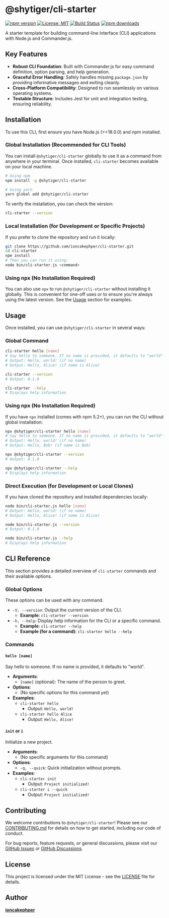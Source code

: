 # @shytiger/cli-starter

[![npm version](https://img.shields.io/npm/v/@shytiger/cli-starter.svg)](https://www.npmjs.com/package/@shytiger/cli-starter)
[![License: MIT](https://img.shields.io/badge/License-MIT-yellow.svg)](https://opensource.org/licenses/MIT)
[![Build Status](https://img.shields.io/badge/build-unknown-lightgrey.svg)](https://github.com/shytiger/cli-starter/actions)
[![npm downloads](https://img.shields.io/npm/dm/@shytiger/cli-starter.svg)](https://www.npmjs.com/package/@shytiger/cli-starter)

A starter template for building command-line interface (CLI) applications with Node.js and Commander.js.

## Key Features

* **Robust CLI Foundation**: Built with Commander.js for easy command definition, option parsing, and help generation.
* **Graceful Error Handling**: Safely handles missing `package.json` by providing informative messages and exiting cleanly.
* **Cross-Platform Compatibility**: Designed to run seamlessly on various operating systems.
* **Testable Structure**: Includes Jest for unit and integration testing, ensuring reliability.

## Installation

To use this CLI, first ensure you have Node.js (>=18.0.0) and npm installed.

### Global Installation (Recommended for CLI Tools)

You can install `@shytiger/cli-starter` globally to use it as a command from anywhere in your terminal. Once installed, `cli-starter` becomes available on your local machine.

```bash
# Using npm
npm install -g @shytiger/cli-starter

# Using yarn
yarn global add @shytiger/cli-starter
```

To verify the installation, you can check the version:

```bash
cli-starter --version
```

### Local Installation (for Development or Specific Projects)

If you prefer to clone the repository and run it locally:

```bash
git clone https://github.com/ioncakephper/cli-starter.git
cd cli-starter
npm install
# Then you can run it using:
node bin/cli-starter.js <command>
```

### Using npx (No Installation Required)

You can also use `npx` to run `@shytiger/cli-starter` without installing it globally. This is convenient for one-off uses or to ensure you're always using the latest version. See the [Usage](#usage) section for examples.

## Usage

Once installed, you can use `@shytiger/cli-starter` in several ways:

### Global Command

```bash
cli-starter hello [name]
# Say hello to someone. If no name is provided, it defaults to "world".
# Output: Hello, world! (if no name)
# Output: Hello, Alice! (if name is Alice)

cli-starter --version
# Output: 0.1.0

cli-starter --help
# Displays help information
```

### Using npx (No Installation Required)

If you have `npx` installed (comes with npm 5.2+), you can run the CLI without global installation:

```bash
npx @shytiger/cli-starter hello [name]
# Say hello to someone. If no name is provided, it defaults to "world".
# Output: Hello, world! (if no name)
# Output: Hello, Bob! (if name is Bob)

npx @shytiger/cli-starter --version
# Output: 0.1.0

npx @shytiger/cli-starter --help
# Displays help information
```

### Direct Execution (for Development or Local Clones)

If you have cloned the repository and installed dependencies locally:

```bash
node bin/cli-starter.js hello [name]
# Output: Hello, world! (if no name)
# Output: Hello, Alice! (if name is Alice)

node bin/cli-starter.js --version
# Output: 0.1.0

node bin/cli-starter.js --help
# Displays help information
```

## CLI Reference

This section provides a detailed overview of `cli-starter` commands and their available options.

### Global Options

These options can be used with any command.

* `-V, --version`: Output the current version of the CLI.
  * **Example**: `cli-starter --version`
* `-h, --help`: Display help information for the CLI or a specific command.
  * **Example**: `cli-starter --help`
  * **Example (for a command)**: `cli-starter hello --help`

### Commands

#### `hello [name]`

Say hello to someone. If no name is provided, it defaults to "world".

* **Arguments**:
  * `[name]` (optional): The name of the person to greet.
* **Options**:
  * (No specific options for this command yet)
* **Examples**:
  * `cli-starter hello`
    * Output: `Hello, world!`
  * `cli-starter hello Alice`
    * Output: `Hello, Alice!`

#### `init` or `i`

Initialize a new project.

* **Arguments**:
  * (No specific arguments for this command)
* **Options**:
  * `-q, --quick`: Quick initialization without prompts.
* **Examples**:
  * `cli-starter init`
    * Output: `Project initialized!`
  * `cli-starter i --quick`
    * Output: `Project initialized!`

## Contributing

We welcome contributions to `@shytiger/cli-starter`! Please see our [CONTRIBUTING.md](CONTRIBUTING.md) for details on how to get started, including our code of conduct.

For bug reports, feature requests, or general discussions, please visit our [GitHub Issues](https://github.com/ioncakephper/cli-starter/issues) or [GitHub Discussions](https://github.com/ioncakephper/cli-starter/discussions).

## License

This project is licensed under the MIT License - see the [LICENSE](LICENSE) file for details.

## Author

**[ioncakephper](https://github.com/ioncakephper)**
